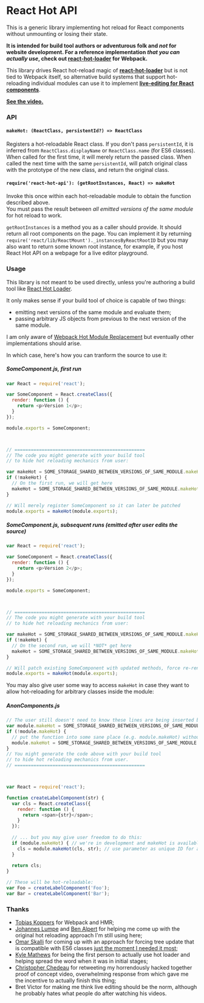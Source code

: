React Hot API
=========

This is a generic library implementing hot reload for React components without unmounting or losing their state.  

**It is intended for build tool authors or adventurous folk and *not* for website development. For a reference implementation *that you can actually use*, check out [react-hot-loader](https://github.com/gaearon/react-hot-loader) for Webpack.**

This library drives React hot-reload magic of **[react-hot-loader](https://github.com/gaearon/react-hot-loader)** but is not tied to Webpack itself, so alternative build systems that support hot-reloading individual modules can use it to implement **[live-editing for React components](http://gaearon.github.io/react-hot-loader/)**.

**[See the video.](https://vimeo.com/100010922)**

### API

#### `makeHot: (ReactClass, persistentId?) => ReactClass`

Registers a hot-reloadable React class. If you don't pass `persistentId`, it is inferred from `ReactClass.displayName` or `ReactClass.name` (for ES6 classes). When called for the first time, it will merely return the passed class. When called the next time with the same `persistentId`, will patch original class with the prototype of the new class, and return the original class.

#### `require('react-hot-api'): (getRootInstances, React) => makeHot`

Invoke this once within each hot-reloadable module to obtain the function described above.  
You must pass the result between *all emitted versions of the same module* for hot reload to work.

`getRootInstances` is a method you as a caller should provide. It should return all root components on the page.
You can implement it by returning `require('react/lib/ReactMount')._instancesByReactRootID` but you may also want to return some known root instance, for example, if you host React Hot API on a webpage for a live editor playground.

### Usage

This library is not meant to be used directly, unless you're authoring a build tool like [React Hot Loader](https://github.com/gaearon/react-hot-loader).

It only makes sense if your build tool of choice is capable of two things:

* emitting next versions of the same module and evaluate them;
* passing arbitrary JS objects from previous to the next version of the same module.

I am only aware of [Webpack Hot Module Replacement](http://webpack.github.io/docs/hot-module-replacement.html) but eventually other implementations should arise.

In which case, here's how you can tranform the source to use it:

##### SomeComponent.js, first run

```javascript
var React = require('react');

var SomeComponent = React.createClass({
  render: function () {
    return <p>Version 1</p>;
  }
});

module.exports = SomeComponent;



// ================================================
// The code you might generate with your build tool
// to hide hot reloading mechanics from user:

var makeHot = SOME_STORAGE_SHARED_BETWEEN_VERSIONS_OF_SAME_MODULE.makeHot;
if (!makeHot) {
  // On the first run, we will get here
  makeHot = SOME_STORAGE_SHARED_BETWEEN_VERSIONS_OF_SAME_MODULE.makeHot = require('react-hot-api')(require('react/lib/ReactMount'));
}

// Will merely register SomeComponent so it can later be patched
module.exports = makeHot(module.exports);
```

##### SomeComponent.js, subsequent runs (emitted after user edits the source)
```javascript
var React = require('react');

var SomeComponent = React.createClass({
  render: function () {
    return <p>Version 2</p>;
  }
});

module.exports = SomeComponent;



// ================================================
// The code you might generate with your build tool
// to hide hot reloading mechanics from user:

var makeHot = SOME_STORAGE_SHARED_BETWEEN_VERSIONS_OF_SAME_MODULE.makeHot;
if (!makeHot) {
  // On the second run, we will *NOT* get here
  makeHot = SOME_STORAGE_SHARED_BETWEEN_VERSIONS_OF_SAME_MODULE.makeHot = require('react-hot-api')(require('react/lib/ReactMount'));
}

// Will patch existing SomeComponent with updated methods, force re-rendering and return patched first version
module.exports = makeHot(module.exports);
```

You may also give user some way to access `makeHot` in case they want to allow hot-reloading for arbitrary classes inside the module:

##### AnonComponents.js
```javascript
// The user still doesn't need to know these lines are being inserted by the tool:
var module.makeHot = SOME_STORAGE_SHARED_BETWEEN_VERSIONS_OF_SAME_MODULE.makeHot;
if (!module.makeHot) {
  // put the function into some sane place (e.g. module.makeHot) without relying on hidden variables
  module.makeHot = SOME_STORAGE_SHARED_BETWEEN_VERSIONS_OF_SAME_MODULE.makeHot = require('react-hot-api')(require('react/lib/ReactMount'));
}
// You might generate the code above with your build tool
// to hide hot reloading mechanics from user.
// ================================================



var React = require('react');

function createLabelComponent(str) {
  var cls = React.createClass({
    render: function () {
      return <span>{str}</span>;
    }
  });
  
  // ... but you may give user freedom to do this:
  if (module.makeHot) { // we're in development and makeHot is available
    cls = module.makeHot(cls, str); // use parameter as unique ID for anon class
  }
  
  return cls;
}

// These will be hot-reloadable:
var Foo = createLabelComponent('Foo');
var Bar = createLabelComponent('Bar');
```

### Thanks

* [Tobias Koppers](https://github.com/sokra) for Webpack and HMR;
* [Johannes Lumpe](https://github.com/johanneslumpe) and [Ben Alpert](https://github.com/spicyj) for helping me come up with the original hot reloading approach I'm still using here;
* [Omar Skalli](https://github.com/Chetane) for coming up with an approach for forcing tree update that is compatible with ES6 classes [just the moment I needed it most](https://twitter.com/dan_abramov/status/543174410493239297);
* [Kyle Mathews](http://github.com/KyleAMathews) for being the first person to actually use hot loader and helping spread the word when it was in initial stages;
* [Christopher Chedeau](https://github.com/vjeux) for retweeting my horrendously hacked together proof of concept video, overwhelming response from which gave me the incentive to actually finish this thing;
* Bret Victor for making me think live editing should be the norm, although he probably hates what people do after watching his videos.
